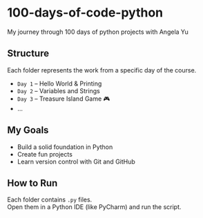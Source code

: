 # 100-days-of-code-python

My journey through 100 days of python projects with Angela Yu

## Structure

Each folder represents the work from a specific day of the course.

- `Day 1` – Hello World & Printing
- `Day 2` – Variables and Strings
- `Day 3` – Treasure Island Game 🎮
- ...

## My Goals

- Build a solid foundation in Python
- Create fun projects
- Learn version control with Git and GitHub

## How to Run

Each folder contains `.py` files.  
Open them in a Python IDE (like PyCharm) and run the script.
